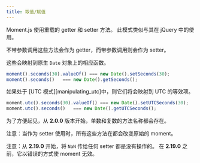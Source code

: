 ```yaml
---
title: 取值/赋值
---
```


Moment.js 使用重载的 getter 和 setter 方法。 
此模式类似与其在 jQuery 中的使用。

不带参数调用这些方法会作为 getter，而带参数调用则会作为 setter。

这些会映射到原生 `Date` 对象上的相应函数。

```javascript
moment().seconds(30).valueOf() === new Date().setSeconds(30);
moment().seconds()   === new Date().getSeconds();
```

如果处于 [UTC 模式][manipulating_utc]中，则它们将会映射到 UTC 的等效项。

```javascript
moment.utc().seconds(30).valueOf() === new Date().setUTCSeconds(30);
moment.utc().seconds()   === new Date().getUTCSeconds();
```

为了方便起见，从 **2.0.0** 版本开始，单数和复数的方法名称都会存在。

注意：当作为 setter 使用时，所有这些方法在都会改变原始的 moment。

注意：从 **2.19.0** 开始，将 `NaN` 传给任何 setter 都是没有操作的。 
在 **2.19.0** 之前，它以错误的方式使 moment 无效。

